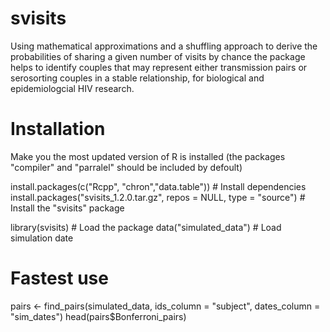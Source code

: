 # svisits
Using mathematical approximations and a shuffling approach to derive the probabilities of sharing a given number of 
visits by chance the package helps to identify couples that may represent either transmission pairs or serosorting couples 
in a stable relationship, for biological and epidemiologcial HIV research.

# Installation
Make you the most updated version of R is installed 
(the packages "compiler" and "parralel" should be included by defoult)

install.packages(c("Rcpp", "chron","data.table")) # Install dependencies
install.packages("svisits_1.2.0.tar.gz",
                 repos = NULL, type = "source")  # Install the "svisits" package

library(svisits) # Load the package 
data("simulated_data") # Load simulation date

# Fastest use
pairs <- find_pairs(simulated_data, 
                    ids_column = "subject",
                    dates_column = "sim_dates")
head(pairs$Bonferroni_pairs)
